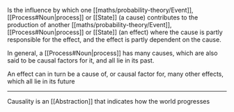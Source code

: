 Is the influence by which one [[maths/probability-theory/Event]], [[Process#Noun|process]] or [[State]] (a cause) contributes to the production of another [[maths/probability-theory/Event]], [[Process#Noun|process]] or [[State]] (an effect) where the cause is partly responsible for the effect, and the effect is partly dependent on the cause.

In general, a [[Process#Noun|process]] has many causes, which are also said to be causal factors for it, and all lie in its past.

An effect can in turn be a cause of, or causal factor for, many other effects, which all lie in its future

---

Causality is an [[Abstraction]] that indicates how the world progresses
